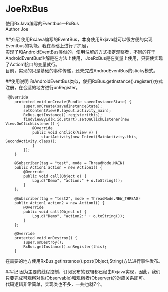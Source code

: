 # JoeRxBus
使用RxJava编写的Eventbus—RxBus
<br>Author Joe

##介绍
使用RxJava编写的EventBus，本身使用Rxjava就可以很方便的实现Eventbus的功能。我在基础上进行了扩展，<br>
实现了和AndroidEventBus类似的，使用注解的方式指定观察者，不同的在于AndroidEventBus注解是在方法上使用，JoeRxBus是在变量上使用，只要使实现了Action1接口的变量就行。<br>
目前，实现的只是基础的事件传递，还未完成AndrodEventBus的sticky模式。

##使用说明
和AndroidEventBus类似，使用RxBus.getInstance().register()方式注册，在合适的地方进行unRegister。<br>
```
 @Override
    protected void onCreate(Bundle savedInstanceState) {
        super.onCreate(savedInstanceState);
        setContentView(R.layout.activity_main);
        RxBus.getInstance().register(this);
        findViewById(R.id.start).setOnClickListener(new View.OnClickListener() {
            @Override
            public void onClick(View v) {
                startActivity(new Intent(MainActivity.this, SecondActivity.class));
            }
        });
    }

    @Subscriber(tag = "test", mode = ThreadMode.MAIN)
    public Action1 action = new Action1() {
        @Override
        public void call(Object o) {
            Log.d("Demo", "action:" + o.toString());
        }
    };

    @Subscriber(tag = "test2", mode = ThreadMode.NEW_THREAD)
    public Action1 action2 = new Action1() {
        @Override
        public void call(Object o) {
            Log.d("Demo", "action2:" + o.toString());
        }
    };

    @Override
    protected void onDestroy() {
        super.onDestroy();
        RxBus.getInstance().unRegister(this);
    }
```
在需要的地方使用RxBus.getInstance().post(Object,String)方法进行事件发布。

###记
因为主要的线程控制，订阅发布的逻辑都已经由Rxjava实现，因此，我们只要完成可观察对象(Observable)和观察者(Observer)的对应关系即可。<br>
代码逻辑非常简单，实现类也不多，一共也就7个。
